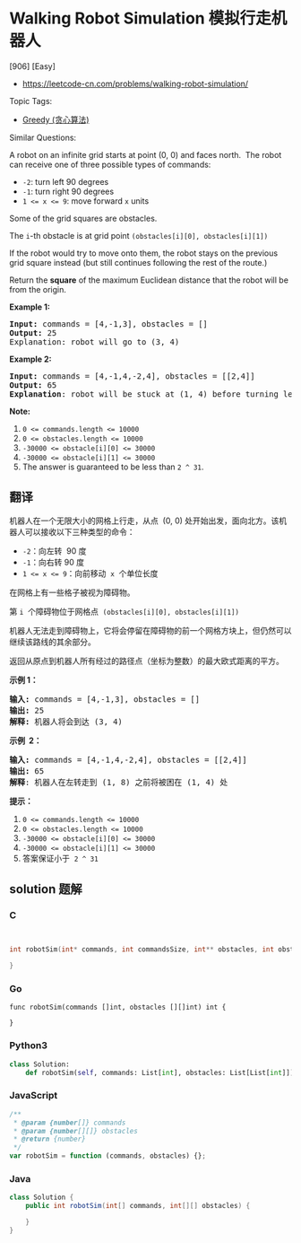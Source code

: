 # Walking Robot Simulation 模拟行走机器人

[906] [Easy]

- https://leetcode-cn.com/problems/walking-robot-simulation/

Topic Tags:

- [Greedy (贪心算法)](https://leetcode-cn.com/tag/greedy/)

Similar Questions:

A robot on an infinite grid starts at point (0, 0) and faces north.  The robot can receive one of three possible types of commands:

- `-2`: turn left 90 degrees
- `-1`: turn right 90 degrees
- `1 <= x <= 9`: move forward `x` units

Some of the grid squares are obstacles.

The `i`\-th obstacle is at grid point `(obstacles[i][0], obstacles[i][1])`

If the robot would try to move onto them, the robot stays on the previous grid square instead (but still continues following the rest of the route.)

Return the **square** of the maximum Euclidean distance that the robot will be from the origin.

**Example 1:**

<pre><strong>Input: </strong>commands = <span id="example-input-1-1">[4,-1,3]</span>, obstacles = <span id="example-input-1-2">[]</span>
<strong>Output: </strong><span id="example-output-1">25</span>
<span>Explanation: </span>robot will go to (3, 4)
</pre>

**Example 2:**

<pre><strong>Input: </strong>commands = <span id="example-input-2-1">[4,-1,4,-2,4]</span>, obstacles = <span id="example-input-2-2">[[2,4]]</span>
<strong>Output: </strong><span id="example-output-2">65</span>
<strong>Explanation</strong>: robot will be stuck at (1, 4) before turning left and going to (1, 8)
</pre>

**Note:**

1.  `0 <= commands.length <= 10000`
2.  `0 <= obstacles.length <= 10000`
3.  `-30000 <= obstacle[i][0] <= 30000`
4.  `-30000 <= obstacle[i][1] <= 30000`
5.  The answer is guaranteed to be less than `2 ^ 31`.

## 翻译

机器人在一个无限大小的网格上行走，从点  (0, 0) 处开始出发，面向北方。该机器人可以接收以下三种类型的命令：

- `-2`：向左转  90 度
- `-1`：向右转 90 度
- `1 <= x <= 9`：向前移动  `x`  个单位长度

在网格上有一些格子被视为障碍物。

第 `i`  个障碍物位于网格点  `(obstacles[i][0], obstacles[i][1])`

机器人无法走到障碍物上，它将会停留在障碍物的前一个网格方块上，但仍然可以继续该路线的其余部分。

返回从原点到机器人所有经过的路径点（坐标为整数）的最大欧式距离的平方。

**示例 1：**

<pre><strong>输入: </strong>commands = [4,-1,3], obstacles = []
<strong>输出: </strong>25
<strong>解释:</strong> 机器人将会到达 (3, 4)
</pre>

**示例  2：**

<pre><strong>输入: </strong>commands = [4,-1,4,-2,4], obstacles = [[2,4]]
<strong>输出: </strong>65
<strong>解释</strong>: 机器人在左转走到 (1, 8) 之前将被困在 (1, 4) 处
</pre>

**提示：**

1.  `0 <= commands.length <= 10000`
2.  `0 <= obstacles.length <= 10000`
3.  `-30000 <= obstacle[i][0] <= 30000`
4.  `-30000 <= obstacle[i][1] <= 30000`
5.  答案保证小于  `2 ^ 31`

## solution 题解

### C

```c


int robotSim(int* commands, int commandsSize, int** obstacles, int obstaclesSize, int* obstaclesColSize){

}


```

### Go

```golang
func robotSim(commands []int, obstacles [][]int) int {

}
```

### Python3

```python
class Solution:
    def robotSim(self, commands: List[int], obstacles: List[List[int]]) -> int:

```

### JavaScript

```javascript
/**
 * @param {number[]} commands
 * @param {number[][]} obstacles
 * @return {number}
 */
var robotSim = function (commands, obstacles) {};
```

### Java

```java
class Solution {
    public int robotSim(int[] commands, int[][] obstacles) {

    }
}
```
